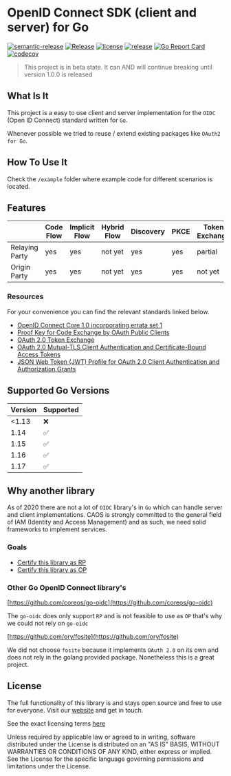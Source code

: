 # OpenID Connect SDK (client and server) for Go

[![semantic-release](https://img.shields.io/badge/%20%20%F0%9F%93%A6%F0%9F%9A%80-semantic--release-e10079.svg)](https://github.com/semantic-release/semantic-release)
[![Release](https://github.com/caos/oidc/workflows/Release/badge.svg)](https://github.com/caos/oidc/actions)
[![license](https://badgen.net/github/license/caos/oidc/)](https://github.com/caos/oidc/blob/master/LICENSE)
[![release](https://badgen.net/github/release/caos/oidc/stable)](https://github.com/caos/oidc/releases)
[![Go Report Card](https://goreportcard.com/badge/github.com/caos/oidc)](https://goreportcard.com/report/github.com/caos/oidc)
[![codecov](https://codecov.io/gh/caos/oidc/branch/master/graph/badge.svg)](https://codecov.io/gh/caos/oidc)

> This project is in beta state. It can AND will continue breaking until version 1.0.0 is released

## What Is It

This project is a easy to use client and server implementation for the `OIDC` (Open ID Connect) standard written for `Go`.

Whenever possible we tried to reuse / extend existing packages like `OAuth2 for Go`.

## How To Use It

Check the `/example` folder where example code for different scenarios is located.

## Features

|                | Code Flow | Implicit Flow | Hybrid Flow | Discovery | PKCE | Token Exchange | mTLS    | JWT Profile | Refresh Token |
|----------------|-----------|---------------|-------------|-----------|------|----------------|---------|-------------|---------------|
| Relaying Party | yes       | yes           | not yet     | yes       | yes  | partial        | not yet | yes         | yes           |
| Origin Party   | yes       | yes           | not yet     | yes       | yes  | not yet        | not yet | yes         | yes           |

### Resources

For your convenience you can find the relevant standards linked below.

- [OpenID Connect Core 1.0 incorporating errata set 1](https://openid.net/specs/openid-connect-core-1_0.html)
- [Proof Key for Code Exchange by OAuth Public Clients](https://tools.ietf.org/html/rfc7636)
- [OAuth 2.0 Token Exchange](https://tools.ietf.org/html/draft-ietf-oauth-token-exchange-19)
- [OAuth 2.0 Mutual-TLS Client Authentication and Certificate-Bound Access Tokens](https://tools.ietf.org/html/draft-ietf-oauth-mtls-17)
- [JSON Web Token (JWT) Profile for OAuth 2.0 Client Authentication and Authorization Grants](https://tools.ietf.org/html/rfc7523)

## Supported Go Versions

| Version | Supported          |
|---------|--------------------|
| <1.13   | :x:                |
| 1.14    | :white_check_mark: |
| 1.15    | :white_check_mark: |
| 1.16    | :white_check_mark: |
| 1.17    | :white_check_mark: |

## Why another library

As of 2020 there are not a lot of `OIDC` library's in `Go` which can handle server and client implementations. CAOS is strongly committed to the general field of IAM (Identity and Access Management) and as such, we need solid frameworks to implement services.

### Goals

- [Certify this library as RP](https://openid.net/certification/#RPs)
- [Certify this library as OP](https://openid.net/certification/#OPs)

### Other Go OpenID Connect library's

[https://github.com/coreos/go-oidc](https://github.com/coreos/go-oidc)

The `go-oidc` does only support `RP` and is not feasible to use as `OP` that's why we could not rely on `go-oidc`

[https://github.com/ory/fosite](https://github.com/ory/fosite)

We did not choose `fosite` because it implements `OAuth 2.0` on its own and does not rely in the golang provided package. Nonetheless this is a great project.

## License

The full functionality of this library is and stays open source and free to use for everyone. Visit our [website](https://caos.ch) and get in touch.

See the exact licensing terms [here](./LICENSE)

Unless required by applicable law or agreed to in writing, software distributed under the License is distributed on an "AS IS" BASIS, WITHOUT WARRANTIES OR CONDITIONS OF ANY KIND, either express or implied. See the License for the specific language governing permissions and limitations under the License.
